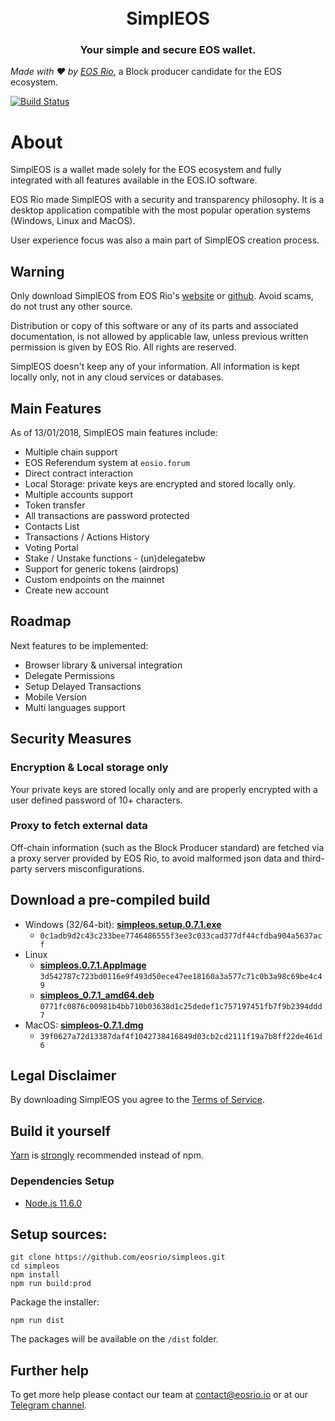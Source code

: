 <h1 align="center">
  <br>
  SimplEOS
  <br>
</h1>
<h3 align="center">
Your simple and secure EOS wallet.
</h3>

*Made with :hearts: by [EOS Rio](https://eosrio.io/)*, a Block producer candidate for the EOS ecosystem.

[![Build Status](https://travis-ci.com/eosrio/simpleos.svg?branch=master)](https://travis-ci.com/eosrio/simpleos)

# About

SimplEOS is a wallet made solely for the EOS ecosystem and fully integrated with all features available in the EOS.IO software.
 
EOS Rio made SimplEOS with a security and transparency philosophy. It is a desktop application compatible with the most popular operation systems (Windows, Linux and MacOS).

User experience focus was also a main part of SimplEOS creation process.  

## Warning

Only download SimplEOS from EOS Rio's [website](https://eosrio.io/simpleos/) or [github](https://github.com/eosrio/simpleos). Avoid scams, do not trust any other source.

Distribution or copy of this software or any of its parts and associated documentation, is not allowed by applicable law, unless previous written permission is given by EOS Rio. All rights are reserved.

SimplEOS doesn't keep any of your information. All information is kept locally only, not in any cloud services or databases.

## Main Features
As of 13/01/2018, SimplEOS main features include:

- Multiple chain support
- EOS Referendum system at `eosio.forum`
- Direct contract interaction
- Local Storage: private keys are encrypted and stored locally only.
- Multiple accounts support
- Token transfer
- All transactions are password protected
- Contacts List
- Transactions / Actions History
- Voting Portal
- Stake / Unstake functions - (un)delegatebw
- Support for generic tokens (airdrops)
- Custom endpoints on the mainnet
- Create new account

## Roadmap

Next features to be implemented:
- Browser library & universal integration
- Delegate Permissions
- Setup Delayed Transactions
- Mobile Version
- Multi languages support

## Security Measures
### Encryption & Local storage only
Your private keys are stored locally only and are properly encrypted with a user defined password of 10+ characters.

### Proxy to fetch external data
Off-chain information (such as the Block Producer standard) are fetched via a proxy server provided by EOS Rio, to avoid malformed json data and third-party servers misconfigurations. 

## Download a pre-compiled build

- Windows (32/64-bit): [**simpleos.setup.0.7.1.exe**](https://github.com/eosrio/simpleos/releases/download/v0.7.1/simpleos.setup.0.7.1.exe)
  - `0c1adb9d2c43c233bee7746486555f3ee3c033cad377df44cfdba904a5637acf`
- Linux
  - [**simpleos.0.7.1.AppImage**](https://github.com/eosrio/simpleos/releases/download/v0.7.1/simpleos.0.7.1.AppImage)
  `3d542787c723bd0116e9f493d50ece47ee18160a3a577c71c0b3a98c69be4c49`
  - [**simpleos_0.7.1_amd64.deb**](https://github.com/eosrio/simpleos/releases/download/v0.7.1/simpleos_0.7.1_amd64.deb)
  `0771fc0876c00981b4bb710b03638d1c25dedef1c757197451fb7f9b2394ddd7`  
- MacOS: [**simpleos-0.7.1.dmg**](https://github.com/eosrio/simpleos/releases/download/v0.7.1/simpleos-0.7.1.dmg)
  - `39f0627a72d13387daf4f1042738416849d03cb2cd2111f19a7b8ff22de461d6`

## Legal Disclaimer

By downloading SimplEOS you agree to the [Terms of Service](https://eosrio.io/terms-of-service/).

## Build it yourself

[Yarn](http://yarnpkg.com/) is [strongly](https://github.com/electron-userland/electron-builder/issues/1147#issuecomment-276284477) recommended instead of npm.

### Dependencies Setup
- [Node.js 11.6.0](https://nodejs.org/en/download/current/)

## Setup sources:
```console
git clone https://github.com/eosrio/simpleos.git
cd simpleos
npm install
npm run build:prod
```
Package the installer:
```
npm run dist
```
The packages will be available on the `/dist` folder.

## Further help

To get more help please contact our team at contact@eosrio.io or at our [Telegram channel](https://t.me/eosrio).
